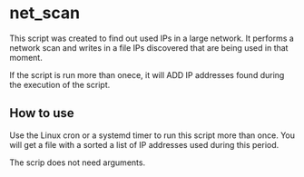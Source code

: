 net_scan
========

This script was created to find out used IPs in a large network.
It performs a network scan and writes in a file IPs discovered that are being used in that moment.

If the script is run more than onece, it will ADD IP addresses found during the execution of the script.

How to use
----------

Use the Linux cron or a systemd timer to run this script more than once. You will get
a file with a sorted a list of IP addresses used during this period.

The scrip does not need arguments.
